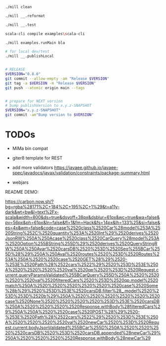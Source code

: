 
```sh

./mill clean

./mill __.reformat

./mill __.test

scala-cli compile examples\scala-cli

./mill examples.runMain bla

# for local dev/test
./mill __.publishLocal
```

```sh

# RELEASE
$VERSION="0.8.0"
git commit --allow-empty -am "Release $VERSION"
git tag -a $VERSION -m "Release $VERSION"
git push --atomic origin main --tags


# prepare for NEXT version
# bump publishVersion to x.y.z-SNAPSHOT
$VERSION="x.y.z-SNAPSHOT"
git commit -am"Bump version to $VERSION"

```

# TODOs

- MiMa bin compat

- giter8 template for REST
- add more validators https://javaee.github.io/javaee-spec/javadocs/javax/validation/constraints/package-summary.html
- webjars


README DEMO:

https://carbon.now.sh/?bg=rgba%28171%2C+184%2C+195%2C+1%29&t=a11y-dark&wt=bw&l=text%2Fx-scala&width=800&ds=true&dsyoff=38px&dsblur=61px&wc=true&wa=false&pv=56px&ph=61px&ln=false&fl=1&fm=Hack&fs=14px&lh=133%25&si=false&es=4x&wm=false&code=case%2520class%2520Car%28model%253A%2520String%252C%2520quantity%253A%2520Int%29%2520derives%2520JsonRW%250A%250Acase%2520class%2520CarQuery%28model%253A%2520Option%255BString%255D%29%2520derives%2520QueryStringRW%250A%250Avar%2520carsDB%2520%253D%2520Seq%255BCar%255D%28%29%250A%250Aval%2520routes%2520%253D%2520Routes%253A%250A%2520%2520case%2520GET%28%29%2520-%253E%2520Path%28%2522cars%2522%29%2520%253D%253E%250A%2520%2520%2520%2520val%2520qp%2520%253D%2520Request.current.queryParamsValidated%255BCarQuery%255D%250A%2520%2520%2520%2520val%2520filteredCars%2520%253D%2520qp.model%2520match%250A%2520%2520%2520%2520%2520%2520case%2520Some%28b%29%2520%253D%253E%2520carsDB.filter%28_.model%2520%253D%253D%2520b%29%250A%2520%2520%2520%2520%2520%2520case%2520None%2520%2520%2520%2520%253D%253E%2520carsDB%250A%2520%2520%2520%2520Response.withBody%28filteredCars%29%250A%250A%2520%2520case%2520POST%28%29%2520-%253E%2520Path%28%2522cars%2522%29%2520%253D%253E%250A%2520%2520%2520%2520val%2520newCar%2520%253D%2520Request.current.bodyJsonValidated%255BCar%255D%250A%2520%2520%2520%2520carsDB%2520%253D%2520carsDB.appended%28newCar%29%250A%2520%2520%2520%2520Response.withBody%28newCar%29

